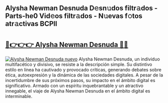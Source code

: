 ## Alysha Newman Desnuda D𝚎sn𝚞dos filtr𝚊dos - Parts-he0 Vid𝚎os filtr𝚊dos - N𝚞evas f𝚘tos atr𝚊ctivas BCPll

# <h2><a href="http://mb18z1.tromn.icu/?c=Alysha+Newman+Desnuda">🔗👉👉👉 Alysha Newman Desnuda 🔗🔗</a></h2>

[![Alysha Newman Desnuda nuevo](https://i.imgur.com/pEAQMta.gif)](http://mb18z1.tromn.icu/?c=Alysha+Newman+Desnuda)
Alysha Newman Desnuda, un individuo multifacético y divisivo, se resiste a la descripción simple. Su distintivo estilo en línea ha cautivado y provocado críticas, generando debates sobre ética, autoexpresión y la dinámica de las sociedades digitales. A pesar de la incertidumbre de sus próximos pasos, su impacto en el ámbito digital es significativo. Armado con un espíritu inquebrantable y un atractivo innegable, el viaje de Alysha Newman Desnuda en el ámbito digital es interminable.
